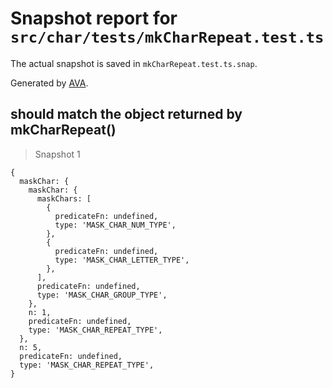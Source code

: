 # Snapshot report for `src/char/tests/mkCharRepeat.test.ts`

The actual snapshot is saved in `mkCharRepeat.test.ts.snap`.

Generated by [AVA](https://ava.li).

## should match the object returned by mkCharRepeat()

> Snapshot 1

    {
      maskChar: {
        maskChar: {
          maskChars: [
            {
              predicateFn: undefined,
              type: 'MASK_CHAR_NUM_TYPE',
            },
            {
              predicateFn: undefined,
              type: 'MASK_CHAR_LETTER_TYPE',
            },
          ],
          predicateFn: undefined,
          type: 'MASK_CHAR_GROUP_TYPE',
        },
        n: 1,
        predicateFn: undefined,
        type: 'MASK_CHAR_REPEAT_TYPE',
      },
      n: 5,
      predicateFn: undefined,
      type: 'MASK_CHAR_REPEAT_TYPE',
    }
